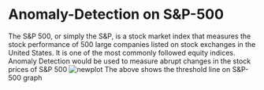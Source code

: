 # Anomaly-Detection on S&P-500
The S&amp;P 500, or simply the S&amp;P, is a stock market index that measures the stock performance of 500 large companies listed on stock exchanges in the United States. It is one of the most commonly followed equity indices. Anomaly Detection would be used to measure abrupt changes in the stock prices of S&amp;P 500
![newplot](https://user-images.githubusercontent.com/62715739/92800161-0d4c3000-f3d2-11ea-995c-8b4a980248eb.png)
The above shows the threshold line on S&P-500 graph 
